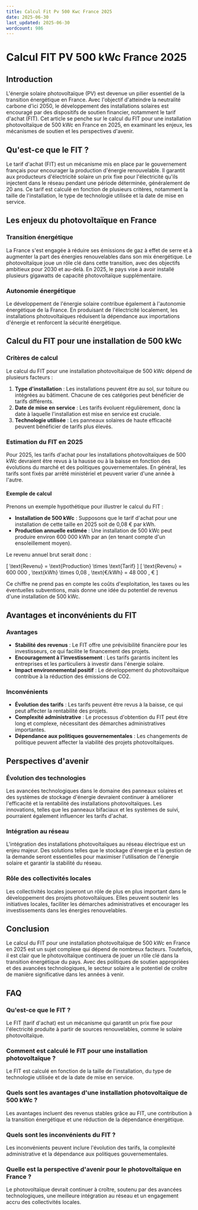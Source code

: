 ```yaml
---
title: Calcul Fit Pv 500 Kwc France 2025
date: 2025-06-30
last_updated: 2025-06-30
wordcount: 986
---
```


# Calcul FIT PV 500 kWc France 2025

## Introduction

L'énergie solaire photovoltaïque (PV) est devenue un pilier essentiel de la transition énergétique en France. Avec l'objectif d'atteindre la neutralité carbone d'ici 2050, le développement des installations solaires est encouragé par des dispositifs de soutien financier, notamment le tarif d'achat (FIT). Cet article se penche sur le calcul du FIT pour une installation photovoltaïque de 500 kWc en France en 2025, en examinant les enjeux, les mécanismes de soutien et les perspectives d'avenir.

## Qu'est-ce que le FIT ?

Le tarif d'achat (FIT) est un mécanisme mis en place par le gouvernement français pour encourager la production d'énergie renouvelable. Il garantit aux producteurs d'électricité solaire un prix fixe pour l'électricité qu'ils injectent dans le réseau pendant une période déterminée, généralement de 20 ans. Ce tarif est calculé en fonction de plusieurs critères, notamment la taille de l'installation, le type de technologie utilisée et la date de mise en service.

## Les enjeux du photovoltaïque en France

### Transition énergétique

La France s'est engagée à réduire ses émissions de gaz à effet de serre et à augmenter la part des énergies renouvelables dans son mix énergétique. Le photovoltaïque joue un rôle clé dans cette transition, avec des objectifs ambitieux pour 2030 et au-delà. En 2025, le pays vise à avoir installé plusieurs gigawatts de capacité photovoltaïque supplémentaire.

### Autonomie énergétique

Le développement de l'énergie solaire contribue également à l'autonomie énergétique de la France. En produisant de l'électricité localement, les installations photovoltaïques réduisent la dépendance aux importations d'énergie et renforcent la sécurité énergétique.

## Calcul du FIT pour une installation de 500 kWc

### Critères de calcul

Le calcul du FIT pour une installation photovoltaïque de 500 kWc dépend de plusieurs facteurs :

1. **Type d'installation** : Les installations peuvent être au sol, sur toiture ou intégrées au bâtiment. Chacune de ces catégories peut bénéficier de tarifs différents.
2. **Date de mise en service** : Les tarifs évoluent régulièrement, donc la date à laquelle l'installation est mise en service est cruciale.
3. **Technologie utilisée** : Les panneaux solaires de haute efficacité peuvent bénéficier de tarifs plus élevés.

### Estimation du FIT en 2025

Pour 2025, les tarifs d'achat pour les installations photovoltaïques de 500 kWc devraient être revus à la hausse ou à la baisse en fonction des évolutions du marché et des politiques gouvernementales. En général, les tarifs sont fixés par arrêté ministériel et peuvent varier d'une année à l'autre.

#### Exemple de calcul

Prenons un exemple hypothétique pour illustrer le calcul du FIT :

- **Installation de 500 kWc** : Supposons que le tarif d'achat pour une installation de cette taille en 2025 soit de 0,08 € par kWh.
- **Production annuelle estimée** : Une installation de 500 kWc peut produire environ 600 000 kWh par an (en tenant compte d'un ensoleillement moyen).
  
Le revenu annuel brut serait donc :

\[ \text{Revenu} = \text{Production} \times \text{Tarif} \]
\[ \text{Revenu} = 600 000 \, \text{kWh} \times 0,08 \, \text{€/kWh} = 48 000 \, € \]

Ce chiffre ne prend pas en compte les coûts d'exploitation, les taxes ou les éventuelles subventions, mais donne une idée du potentiel de revenus d'une installation de 500 kWc.

## Avantages et inconvénients du FIT

### Avantages

- **Stabilité des revenus** : Le FIT offre une prévisibilité financière pour les investisseurs, ce qui facilite le financement des projets.
- **Encouragement à l'investissement** : Les tarifs garantis incitent les entreprises et les particuliers à investir dans l'énergie solaire.
- **Impact environnemental positif** : Le développement du photovoltaïque contribue à la réduction des émissions de CO2.

### Inconvénients

- **Évolution des tarifs** : Les tarifs peuvent être revus à la baisse, ce qui peut affecter la rentabilité des projets.
- **Complexité administrative** : Le processus d'obtention du FIT peut être long et complexe, nécessitant des démarches administratives importantes.
- **Dépendance aux politiques gouvernementales** : Les changements de politique peuvent affecter la viabilité des projets photovoltaïques.

## Perspectives d'avenir

### Évolution des technologies

Les avancées technologiques dans le domaine des panneaux solaires et des systèmes de stockage d'énergie devraient continuer à améliorer l'efficacité et la rentabilité des installations photovoltaïques. Les innovations, telles que les panneaux bifaciaux et les systèmes de suivi, pourraient également influencer les tarifs d'achat.

### Intégration au réseau

L'intégration des installations photovoltaïques au réseau électrique est un enjeu majeur. Des solutions telles que le stockage d'énergie et la gestion de la demande seront essentielles pour maximiser l'utilisation de l'énergie solaire et garantir la stabilité du réseau.

### Rôle des collectivités locales

Les collectivités locales joueront un rôle de plus en plus important dans le développement des projets photovoltaïques. Elles peuvent soutenir les initiatives locales, faciliter les démarches administratives et encourager les investissements dans les énergies renouvelables.

## Conclusion

Le calcul du FIT pour une installation photovoltaïque de 500 kWc en France en 2025 est un sujet complexe qui dépend de nombreux facteurs. Toutefois, il est clair que le photovoltaïque continuera de jouer un rôle clé dans la transition énergétique du pays. Avec des politiques de soutien appropriées et des avancées technologiques, le secteur solaire a le potentiel de croître de manière significative dans les années à venir.

## FAQ

### Qu'est-ce que le FIT ?

Le FIT (tarif d'achat) est un mécanisme qui garantit un prix fixe pour l'électricité produite à partir de sources renouvelables, comme le solaire photovoltaïque.

### Comment est calculé le FIT pour une installation photovoltaïque ?

Le FIT est calculé en fonction de la taille de l'installation, du type de technologie utilisée et de la date de mise en service.

### Quels sont les avantages d'une installation photovoltaïque de 500 kWc ?

Les avantages incluent des revenus stables grâce au FIT, une contribution à la transition énergétique et une réduction de la dépendance énergétique.

### Quels sont les inconvénients du FIT ?

Les inconvénients peuvent inclure l'évolution des tarifs, la complexité administrative et la dépendance aux politiques gouvernementales.

### Quelle est la perspective d'avenir pour le photovoltaïque en France ?

Le photovoltaïque devrait continuer à croître, soutenu par des avancées technologiques, une meilleure intégration au réseau et un engagement accru des collectivités locales.